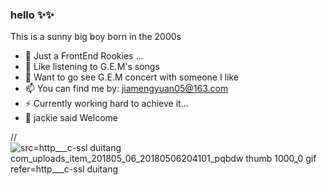 ### hello ✨✨

This is a sunny big boy born in the 2000s

- 🔭 Just a FrontEnd Rookies ...
- 🎵 Like listening to G.E.M's songs 
- 💎 Want to go see G.E.M concert with someone I like
- 📫 You can find me by: jiamengyuan05@163.com 
- ⚡ Currently working hard to achieve it... 
- 🌱 jackie said Welcome
  
// ![src=http___c-ssl duitang com_uploads_item_201805_06_20180506204101_pqbdw thumb 1000_0 gif refer=http___c-ssl duitang](https://github.com/QianYuana/QianYuana/assets/102220953/b569958f-ab41-4bdd-929b-7c2b39c758f0)

